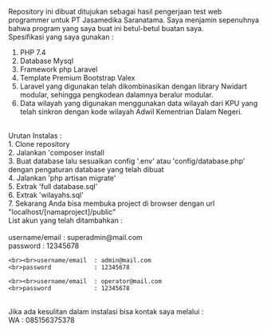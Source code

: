 Repository ini dibuat ditujukan sebagai hasil pengerjaan test web programmer untuk  PT Jasamedika Saranatama.
Saya menjamin sepenuhnya bahwa program yang saya buat ini betul-betul buatan saya.
<br>
Spesifikasi yang saya gunakan : <br>
1. PHP  7.4
2. Database Mysql
3. Framework php Laravel
4. Template Premium Bootstrap Valex
5. Laravel yang digunakan telah dikombinasikan dengan library Nwidart modular, sehingga pengkodean dalamnya beralur modular.
6. Data wilayah yang digunakan menggunakan data wilayah dari KPU yang telah sinkron dengan kode wilayah Adwil Kementrian Dalam Negeri.

<br>
Urutan Instalas : <br>
1. Clone repository<br>
2. Jalankan 'composer install<br>
3. Buat database lalu sesuaikan config '.env' atau 'config/database.php' dengan pengaturan database yang telah dibuat<br>
4. Jalankan 'php artisan migrate'<br>
5. Extrak  'full database.sql' <br>
6. Extrak  'wilayahs.sql'<br>
7. Sekarang Anda bisa membuka project di browser dengan url "localhost/[namaproject]/public"
    <br>
    List akun yang telah ditambahkan : 
    <br><br>username/email  : superadmin@mail.com
    <br>password            : 12345678
    
    <br><br>username/email  : admin@mail.com
    <br>password            : 12345678
    
    <br><br>username/email  : operator@mail.com
    <br>password            : 12345678

<br>
Jika ada kesulitan dalam instalasi bisa kontak saya melalui : <br>
WA : 085156375378
